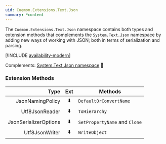```yaml
---
uid: Cuemon.Extensions.Text.Json
summary: *content
---
```

The `Cuemon.Extensions.Text.Json` namespace contains both types and extension methods that complements the `System.Text.Json` namespace by adding new ways of working with JSON; both in terms of serialization and parsing.

[!INCLUDE [availability-modern](../../includes/availability-modern.md)]

Complements: [System.Text.Json namespace](https://learn.microsoft.com/en-us/dotnet/api/system.text.json) 🔗

### Extension Methods

|Type|Ext|Methods|
|--:|:-:|---|
|JsonNamingPolicy|⬇️|`DefaultOrConvertName`|
|Utf8JsonReader|⬇️|`ToHierarchy`|
|JsonSerializerOptions|⬇️|`SetPropertyName` and `Clone`|
|Utf8JsonWriter|⬇️|`WriteObject`|
